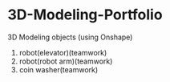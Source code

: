 # 3D-Modeling-Portfolio
3D Modeling objects (using Onshape)
1. robot(elevator)(teamwork)
2. robot(robot arm)(teamwork)
3. coin washer(teamwork)
